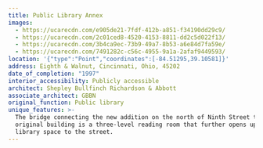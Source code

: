 ```yaml
---
title: Public Library Annex
images:
  - https://ucarecdn.com/e905de21-7fdf-412b-a851-f34190dd29c9/
  - https://ucarecdn.com/2c01ced8-4520-4153-8811-dd2c5d022f13/
  - https://ucarecdn.com/3b4ca9ec-73b9-49a7-8b53-a6e84d7fa59e/
  - https://ucarecdn.com/7491282c-c56c-4955-9a1a-2afaf9449593/
location: '{"type":"Point","coordinates":[-84.51295,39.10581]}'
address: Eighth & Walnut, Cincinnati, Ohio, 45202
date_of_completion: "1997"
interior_accessibility: Publicly accessible
architect: Shepley Bullfinch Richardson & Abbott
associate_architect: GBBN
original_function: Public library
unique_features: >-
  The bridge connecting the new addition on the north of Ninth Street to the
  original building is a three-level reading room that further opens up the
  library space to the street.
---
```

